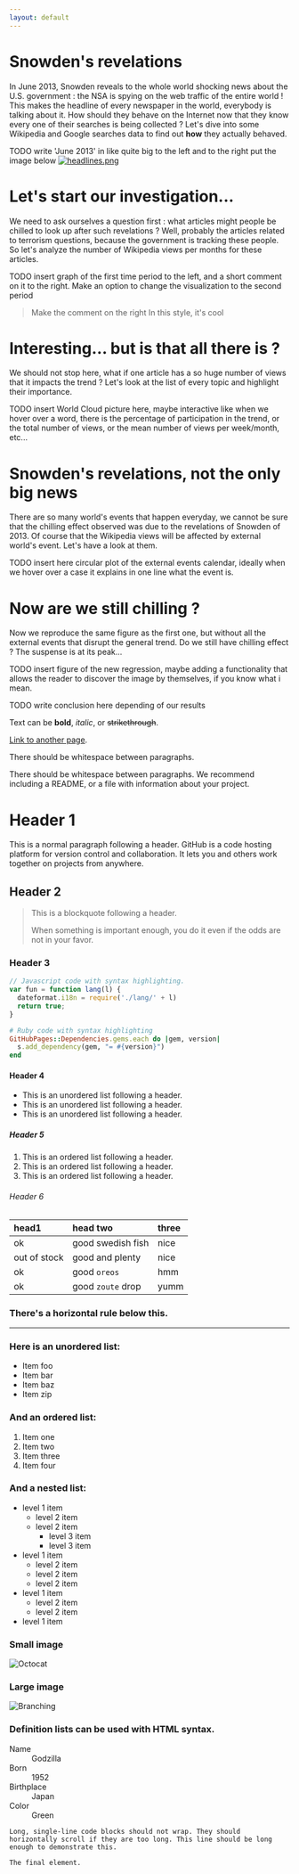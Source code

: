 ```yaml
---
layout: default
---
```



# Snowden's revelations 

In June 2013, Snowden reveals to the whole world shocking news about the U.S. government : the NSA is spying on the web traffic of the entire world ! This makes the headline of every newspaper in the world, everybody is talking about it. How should they behave on the Internet now that they know every one of their searches is being collected ? Let's dive into some Wikipedia and Google searches data to find out **how** they actually behaved.

TODO write 'June 2013' in like quite big to the left and to the right put the image below
[![headlines.png](https://i.postimg.cc/66f5R0Wc/headlines.png)](https://postimg.cc/3WWTQ2D0)


# Let's start our investigation...

We need to ask ourselves a question first : what articles might people be chilled to look up after such revelations ? Well, probably the articles related to terrorism questions, because the government is tracking these people. So let's analyze the number of Wikipedia views per months for these articles.

TODO insert graph of the first time period to the left, and a short comment on it to the right.
Make an option to change the visualization to the second period 

> Make the comment on the right
> In this style, it's cool


# Interesting… but is that all there is ?

We should not stop here, what if one article has a so huge number of views that it impacts the trend ? Let's look at the list of every topic and highlight their importance. 

TODO insert World Cloud picture here, maybe interactive like when we hover over a word, there is the percentage of participation in the trend, or the total number of views, or the mean number of views per week/month, etc...


#  Snowden's revelations, not the only big news

There are so many world's events that happen everyday, we cannot be sure that the chilling effect observed was due to the revelations of Snowden of 2013. Of course that the Wikipedia views will be affected by external world's event. Let's have a look at them.

TODO insert here circular plot of the external events calendar, ideally when we hover over a case it explains in one line what the event is.


# Now are we still chilling ?

Now we reproduce the same figure as the first one, but without all the external events that disrupt the general trend. Do we still have chilling effect ? The suspense is at its peak...

TODO insert figure of the new regression, maybe adding a functionality that allows the reader to discover the image by themselves, if you know what i mean. 

TODO write conclusion here depending of our results

Text can be **bold**, _italic_, or ~~strikethrough~~.

[Link to another page](./another-page.html).

There should be whitespace between paragraphs.

There should be whitespace between paragraphs. We recommend including a README, or a file with information about your project.



# Header 1

This is a normal paragraph following a header. GitHub is a code hosting platform for version control and collaboration. It lets you and others work together on projects from anywhere.

## Header 2

> This is a blockquote following a header.
>
> When something is important enough, you do it even if the odds are not in your favor.

### Header 3

```js
// Javascript code with syntax highlighting.
var fun = function lang(l) {
  dateformat.i18n = require('./lang/' + l)
  return true;
}
```

```ruby
# Ruby code with syntax highlighting
GitHubPages::Dependencies.gems.each do |gem, version|
  s.add_dependency(gem, "= #{version}")
end
```

#### Header 4

*   This is an unordered list following a header.
*   This is an unordered list following a header.
*   This is an unordered list following a header.

##### Header 5

1.  This is an ordered list following a header.
2.  This is an ordered list following a header.
3.  This is an ordered list following a header.

###### Header 6

| head1        | head two          | three |
|:-------------|:------------------|:------|
| ok           | good swedish fish | nice  |
| out of stock | good and plenty   | nice  |
| ok           | good `oreos`      | hmm   |
| ok           | good `zoute` drop | yumm  |

### There's a horizontal rule below this.

* * *

### Here is an unordered list:

*   Item foo
*   Item bar
*   Item baz
*   Item zip

### And an ordered list:

1.  Item one
1.  Item two
1.  Item three
1.  Item four

### And a nested list:

- level 1 item
  - level 2 item
  - level 2 item
    - level 3 item
    - level 3 item
- level 1 item
  - level 2 item
  - level 2 item
  - level 2 item
- level 1 item
  - level 2 item
  - level 2 item
- level 1 item

### Small image

![Octocat](https://github.githubassets.com/images/icons/emoji/octocat.png)

### Large image

![Branching](https://guides.github.com/activities/hello-world/branching.png)


### Definition lists can be used with HTML syntax.

<dl>
<dt>Name</dt>
<dd>Godzilla</dd>
<dt>Born</dt>
<dd>1952</dd>
<dt>Birthplace</dt>
<dd>Japan</dd>
<dt>Color</dt>
<dd>Green</dd>
</dl>

```
Long, single-line code blocks should not wrap. They should horizontally scroll if they are too long. This line should be long enough to demonstrate this.
```

```
The final element.
```

